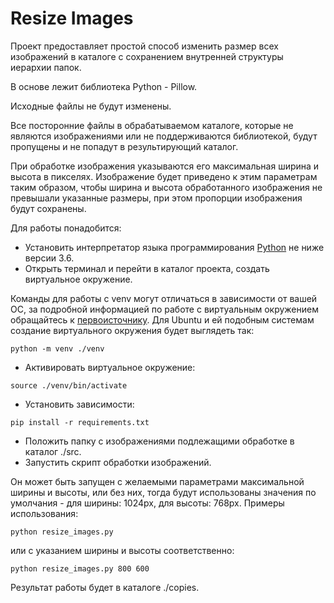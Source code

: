 # Resize Images

Проект предоставляет простой способ изменить размер всех изображений в каталоге с 
сохранением внутренней структуры иерархии папок.

В основе лежит библиотека Python - Pillow.

Исходные файлы не будут изменены.

Все посторонние файлы в обрабатываемом каталоге, которые не являются изображениями или 
не поддерживаются библиотекой, будут пропущены и не попадут в результирующий каталог.

При обработке изображения указываются его максимальная ширина и высота в пикселях. 
Изображение будет приведено к этим параметрам таким образом, чтобы ширина и высота 
обработанного изображения не превышали указанные размеры, при этом пропорции изображения 
будут сохранены.

Для работы понадобится:
* Установить интерпретатор языка программирования [Python](https://www.python.org/downloads/) не 
  ниже версии 3.6.
* Открыть терминал и перейти в каталог проекта, создать виртуальное окружение. 
  
Команды для работы с venv могут отличаться в зависимости от вашей ОС, за подробной информацией по работе с виртуальным 
окружением обращайтесь к [первоисточнику](https://docs.python.org/3/library/venv.html). Для Ubuntu и ей подобным 
системам создание виртуального окружения будет выглядеть так:
```text
python -m venv ./venv    
```
* Активировать виртуальное окружение:
```text
source ./venv/bin/activate
```
* Установить зависимости:
```text
pip install -r requirements.txt
```
* Положить папку с изображениями подлежащими обработке в каталог ./src.
* Запустить скрипт обработки изображений.
  
Он может быть запущен с желаемыми параметрами максимальной ширины и высоты, или без них, тогда будут использованы 
значения по умолчания - для ширины: 1024px, для высоты: 768px. Примеры использования:
```text
python resize_images.py
```
или с указанием ширины и высоты соответственно:
```text
python resize_images.py 800 600
```
Результат работы будет в каталоге ./copies.
